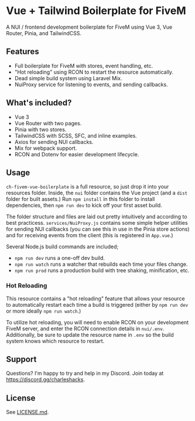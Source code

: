 # Vue + Tailwind Boilerplate for FiveM

A NUI / frontend development boilerplate for FiveM using Vue 3, Vue Router, Pinia, and TailwindCSS.

## Features

* Full boilerplate for FiveM with stores, event handling, etc.
* "Hot reloading" using RCON to restart the resource automatically.
* Dead simple build system using Laravel Mix.
* NuiProxy service for listening to events, and sending callbacks.

## What's included?

* Vue 3
* Vue Router with two pages.
* Pinia with two stores.
* TailwindCSS with SCSS, SFC, and inline examples.
* Axios for sending NUI callbacks.
* Mix for webpack support.
* RCON and Dotenv for easier development lifecycle.

## Usage

`ch-fivem-vue-boilerplate` is a full resource, so just drop it into your resources folder. Inside, the `nui` folder contains the Vue project (and a `dist` folder for built assets.) Run `npm install` in this folder to install dependencies, then `npm run dev` to kick off your first asset build.

The folder structure and files are laid out pretty intuitively and according to best practicess. `services/NuiProxy.js` contains some simple helper utilities for sending NUI callbacks (you can see this in use in the Pinia store actions) and for receiving events from the client (this is registered in `App.vue`.)

Several Node.js build commands are included;

* `npm run dev` runs a one-off dev build.
* `npm run watch` runs a watcher that rebuilds each time your files change.
* `npm run prod` runs a production build with tree shaking, minification, etc.

### Hot Reloading

This resource contains a "hot reloading" feature that allows your resource to automatically restart each time a build is triggered (either by `npm run dev` or more ideally `npm run watch`.)

To utilize hot reloading, you will need to enable RCON on your development FiveM server, and enter the RCON connection details in `nui/.env`. Additionally, be sure to update the resource name in `.env` so the build system knows which resource to restart.

## Support

Questions? I'm happy to try and help in my Discord. Join today at https://discord.gg/charleshacks.

## License

See [LICENSE.md](LICENSE.md).
